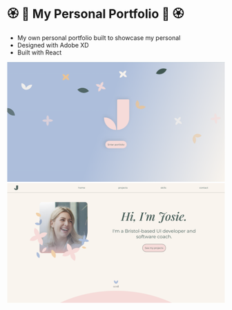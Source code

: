 # :rosette: :cherry_blossom: My Personal Portfolio :cherry_blossom: :rosette:
- My own personal portfolio built to showcase my personal 
- Designed with Adobe XD 
- Built with React 

<img src="./src/assets/images/Screenshot 2022-04-27 at 19.09.39.png" />
<img src="./src/assets/images/Screenshot 2022-04-27 at 19.10.15.png">
